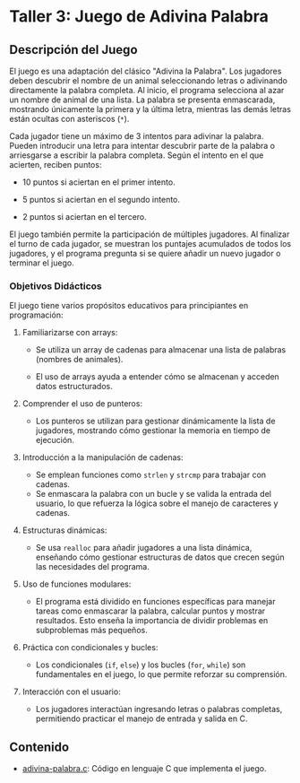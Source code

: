 # Taller 3: Juego de Adivina Palabra

## Descripción del Juego

El juego es una adaptación del clásico "Adivina la Palabra". Los jugadores deben descubrir el nombre de un animal seleccionando letras o adivinando directamente la palabra completa. Al inicio, el programa selecciona al azar un nombre de animal de una lista. La palabra se presenta enmascarada, mostrando únicamente la primera y la última letra, mientras las demás letras están ocultas con asteriscos (`*`).

Cada jugador tiene un máximo de 3 intentos para adivinar la palabra. Pueden introducir una letra para intentar descubrir parte de la palabra o arriesgarse a escribir la palabra completa. Según el intento en el que acierten, reciben puntos:

* 10 puntos si aciertan en el primer intento.

* 5 puntos si aciertan en el segundo intento.

* 2 puntos si aciertan en el tercero.

El juego también permite la participación de múltiples jugadores. Al finalizar el turno de cada jugador, se muestran los puntajes acumulados de todos los jugadores, y el programa pregunta si se quiere añadir un nuevo jugador o terminar el juego.

### Objetivos Didácticos

El juego tiene varios propósitos educativos para principiantes en programación:

1. Familiarizarse con arrays:

    * Se utiliza un array de cadenas para almacenar una lista de palabras (nombres de animales).

    * El uso de arrays ayuda a entender cómo se almacenan y acceden datos estructurados.

2. Comprender el uso de punteros:

   * Los punteros se utilizan para gestionar dinámicamente la lista de jugadores, mostrando cómo gestionar la memoria en tiempo de ejecución.

3. Introducción a la manipulación de cadenas:

    * Se emplean funciones como `strlen` y `strcmp` para trabajar con cadenas.
    * Se enmascara la palabra con un bucle y se valida la entrada del usuario, lo que refuerza la lógica sobre el manejo de caracteres y cadenas.

4. Estructuras dinámicas:

    * Se usa `realloc` para añadir jugadores a una lista dinámica, enseñando cómo gestionar estructuras de datos que crecen según las necesidades del programa.

5. Uso de funciones modulares:

    * El programa está dividido en funciones específicas para manejar tareas como enmascarar la palabra, calcular puntos y mostrar resultados. Esto enseña la importancia de dividir problemas en subproblemas más pequeños.

6. Práctica con condicionales y bucles:

    * Los condicionales (`if`, `else`) y los bucles (`for`, `while`) son fundamentales en el juego, lo que permite reforzar su comprensión.

7. Interacción con el usuario:

    * Los jugadores interactúan ingresando letras o palabras completas, permitiendo practicar el manejo de entrada y salida en C.

## Contenido

* [adivina-palabra.c](code/adivina-palabra.c): Código en lenguaje C que implementa el juego.

